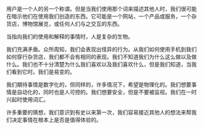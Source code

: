 用户是一个人的另一个称谓。但是当我们使用那个词来描述其他人时，我们很可能在暗示他们在使用我们创造的东西。它可能是一个网站，一个产品或服务，一个杂货店，博物馆展览，或任何人们与之交互的东西。

当指向我们的使用和解释的事情时，人是复杂的生物。

我们充满矛盾。众所周知，我们会表现出怪异的行为。从我们如何使用手机到我们如何穿行杂货店，我们都不会有相同的表现。我们不知道我们为什么这么做以及做什么。我们也不十分清楚为什么我们喜欢以及我们喜欢什么，但是我们知道，当我们看到它时。我们是易变的。

我们期待事情是数字化的，但同样的，许多情况下，希望是物理化的。我们想要事情是自动化的，同时也是人可控的。我们想要安全，但是不要被监视。我们在一时兴起时使用词汇。

许多重要的猜想，我们意识到有史以来第一次，我们容易接近其他人的想法来帮我们决定事情在根本上是否是值得体验的。